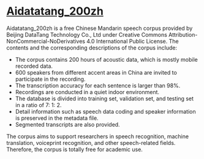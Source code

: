 # [Aidatatang_200zh](http://openslr.elda.org/62/)

Aidatatang_200zh is a free Chinese Mandarin speech corpus provided by Beijing DataTang Technology Co., Ltd under Creative Commons Attribution-NonCommercial-NoDerivatives 4.0 International Public License.
The contents and the corresponding descriptions of the corpus include:

* The corpus contains 200 hours of acoustic data, which is mostly mobile recorded data.
* 600 speakers from different accent areas in China are invited to participate in the recording.
* The transcription accuracy for each sentence is larger than 98%.
* Recordings are conducted in a quiet indoor environment.
* The database is divided into training set, validation set, and testing set in a ratio of 7: 1: 2.
* Detail information such as speech data coding and speaker information is preserved in the metadata file.
* Segmented transcripts are also provided.

The corpus aims to support researchers in speech recognition, machine translation, voiceprint recognition, and other speech-related fields. Therefore, the corpus is totally free for academic use.
